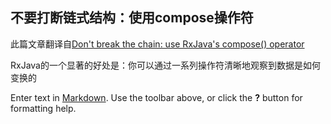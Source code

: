 ## 不要打断链式结构：使用compose操作符
此篇文章翻译自[Don't break the chain: use RxJava's compose() operator](http://blog.danlew.net/2015/03/02/dont-break-the-chain/)

RxJava的一个显著的好处是：你可以通过一系列操作符清晰地观察到数据是如何变换的



Enter text in [Markdown](http://daringfireball.net/projects/markdown/). Use the toolbar above, or click the **?** button for formatting help.

